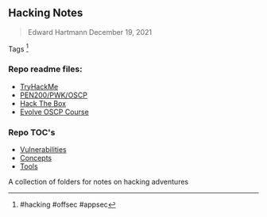 ## Hacking Notes
> Edward Hartmann
> December 19, 2021

Tags [^1]
### Repo readme files:
- [TryHackMe](TryHackMe/README-THM.md)
- [PEN200/PWK/OSCP](oscp/README-OSCP.md)
- [Hack The Box](HackTheBox/README-HTB.md)
- [Evolve OSCP Course](Evolve-OSCP/README-Evo_OSCP.md)

### Repo TOC's
- [Vulnerabilities](knowledge-base/vulnerabilities/01_Vulnerabilities-TOC.md)
- [Concepts](knowledge-base/concepts/01_Concepts-TOC.md)
- [Tools](tools_and_tricks/01_Tools_and_Tricks-TOC.md)

A collection of folders for notes on hacking adventures

[^1]: #hacking #offsec #appsec


